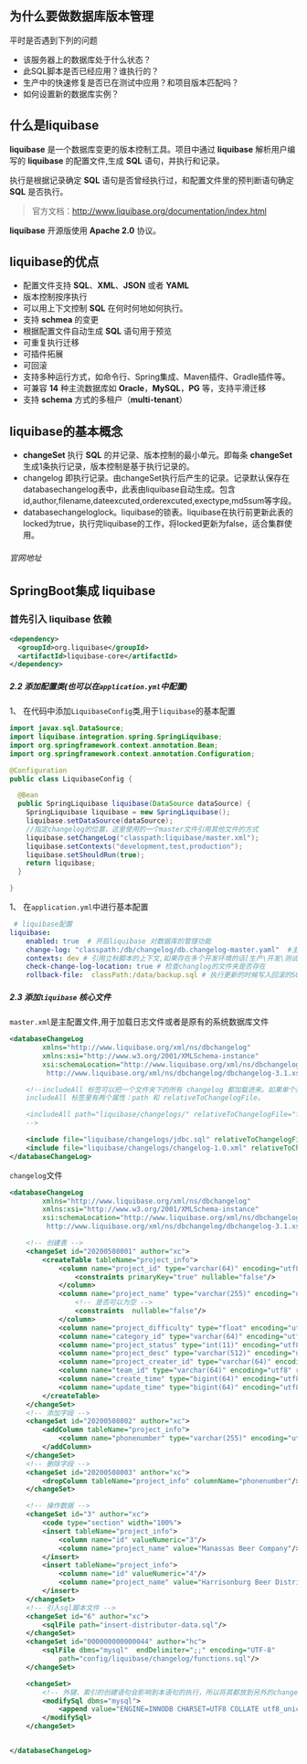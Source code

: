 ## 为什么要做数据库版本管理

平时是否遇到下列的问题

- 该服务器上的数据库处于什么状态？
- 此SQL脚本是否已经应用？谁执行的？
- 生产中的快速修复是否已在测试中应用？和项目版本匹配吗？
- 如何设置新的数据库实例？

## 什么是liquibase

**liquibase** 是一个数据库变更的版本控制工具。项目中通过 **liquibase** 解析用户编写的 **liquibase** 的配置文件,生成 **SQL** 语句，并执行和记录。

执行是根据记录确定 **SQL** 语句是否曾经执行过，和配置文件里的预判断语句确定 **SQL** 是否执行。

> 官方文档：http://www.liquibase.org/documentation/index.html

**liquibase** 开源版使用 **Apache 2.0** 协议。

## liquibase的优点

- 配置文件支持 **SQL**、**XML**、**JSON** 或者 **YAML**
- 版本控制按序执行
- 可以用上下文控制 **SQL** 在何时何地如何执行。
- 支持 **schmea** 的变更
- 根据配置文件自动生成 **SQL** 语句用于预览
- 可重复执行迁移
- 可插件拓展
- 可回滚
- 支持多种运行方式，如命令行、Spring集成、Maven插件、Gradle插件等。
- 可兼容 **14** 种主流数据库如 **Oracle**，**MySQL**，**PG**  等，支持平滑迁移
- 支持 **schema** 方式的多租户（**multi-tenant**）

## liquibase的基本概念

- **changeSet** 执行 **SQL** 的并记录、版本控制的最小单元。即每条 **changeSet** 生成1条执行记录，版本控制是基于执行记录的。
- changelog 即执行记录。由changeSet执行后产生的记录。记录默认保存在databasechangelog表中，此表由liquibase自动生成。包含id,author,filename,dateexcuted,orderexcuted,exectype,md5sum等字段。
- databasechangeloglock。liquibase的锁表。liquibase在执行前更新此表的locked为true，执行完liquibase的工作，将locked更新为false，适合集群使用。

###### 官网地址

## SpringBoot集成 liquibase

### 首先引入 **liquibase** 依赖

```xml
<dependency>
  <groupId>org.liquibase</groupId>
  <artifactId>liquibase-core</artifactId>
</dependency>
```

##### 2.2 添加配置类(也可以在`application.yml`中配置)

1、 在代码中添加`LiquibaseConfig`类,用于`liquibase`的基本配置

```java
import javax.sql.DataSource;
import liquibase.integration.spring.SpringLiquibase;
import org.springframework.context.annotation.Bean;
import org.springframework.context.annotation.Configuration;

@Configuration
public class LiquibaseConfig {

  @Bean
  public SpringLiquibase liquibase(DataSource dataSource) {
    SpringLiquibase liquibase = new SpringLiquibase();
    liquibase.setDataSource(dataSource);
    //指定changelog的位置，这里使用的一个master文件引用其他文件的方式
    liquibase.setChangeLog("classpath:liquibase/master.xml");
    liquibase.setContexts("development,test,production");
    liquibase.setShouldRun(true);
    return liquibase;
  }

}
```

1、 在`application.yml`中进行基本配置

```yaml
 # liquibase配置
liquibase:
    enabled: true  # 开启liquibase 对数据库的管理功能
    change-log: "classpath:/db/changelog/db.changelog-master.yaml"  #主配置文件的路径
    contexts: dev # 引用立秋脚本的上下文,如果存在多个开发环境的话[生产\开发\测试\]
    check-change-log-location: true # 检查changlog的文件夹是否存在
    rollback-file:  classPath:/data/backup.sql # 执行更新的时候写入回滚的SQL文件
```

##### 2.3 添加`liquibase` 核心文件

`master.xml`是主配置文件,用于加载日志文件或者是原有的系统数据库文件

```xml
<databaseChangeLog
        xmlns="http://www.liquibase.org/xml/ns/dbchangelog"
        xmlns:xsi="http://www.w3.org/2001/XMLSchema-instance"
        xsi:schemaLocation="http://www.liquibase.org/xml/ns/dbchangelog
         http://www.liquibase.org/xml/ns/dbchangelog/dbchangelog-3.1.xsd">

    <!--includeAll 标签可以把一个文件夹下的所有 changelog 都加载进来。如果单个加载可以用 include。
    includeAll 标签里有两个属性：path 和 relativeToChangelogFile。

    <includeAll path="liquibase/changelogs/" relativeToChangelogFile="false"/>
    -->

    <include file="liquibase/changelogs/jdbc.sql" relativeToChangelogFile="false"/>
    <include file="liquibase/changelogs/changelog-1.0.xml" relativeToChangelogFile="false"/>
</databaseChangeLog>
```

`changelog`文件

```xml
<databaseChangeLog
        xmlns="http://www.liquibase.org/xml/ns/dbchangelog"
        xmlns:xsi="http://www.w3.org/2001/XMLSchema-instance"
        xsi:schemaLocation="http://www.liquibase.org/xml/ns/dbchangelog
         http://www.liquibase.org/xml/ns/dbchangelog/dbchangelog-3.1.xsd">

    <!-- 创建表 -->
    <changeSet id="20200508001" author="xc">
        <createTable tableName="project_info">
            <column name="project_id" type="varchar(64)" encoding="utf8" remarks="项目id">
                <constraints primaryKey="true" nullable="false"/>
            </column>
            <column name="project_name" type="varchar(255)" encoding="utf8" remarks="项目名字">
                <!-- 是否可以为空 -->
                <constraints  nullable="false"/>
            </column>
            <column name="project_difficulty" type="float" encoding="utf8" remarks="项目难度"/>
            <column name="category_id" type="varchar(64)" encoding="utf8" remarks="项目类型类目编号"/>
            <column name="project_status" type="int(11)" encoding="utf8" remarks="项目状态, 0招募中，1 进行中，2已完成，3失败，4延期，5删除"/>
            <column name="project_desc" type="varchar(512)" encoding="utf8" remarks="项目简介"/>
            <column name="project_creater_id" type="varchar(64)" encoding="utf8" remarks="项目创建者id"/>
            <column name="team_id" type="varchar(64)" encoding="utf8" remarks="项目所属团队id"/>
            <column name="create_time" type="bigint(64)" encoding="utf8" remarks="创建时间"/>
            <column name="update_time" type="bigint(64)" encoding="utf8" remarks="更新时间"/>
        </createTable>
    </changeSet>
    <!-- 添加字段 -->
    <changeSet id="20200508002" author="xc"> 
        <addColumn tableName="project_info"> 
            <column name="phonenumber" type="varchar(255)" encoding="utf-8" remarks="项目负责人联系电话"/> 
        </addColumn> 
    </changeSet>
    <!-- 删除字段 -->
    <changeSet id="20200508003" anthor="xc">
        <dropColumn tableName="project_info" columnName="phonenumber"/>
    </changeSet>

    <!-- 操作数据 -->
    <changeSet id="3" author="xc"> 
        <code type="section" width="100%"> 
        <insert tableName="project_info"> 
            <column name="id" valueNumeric="3"/> 
            <column name="project_name" value="Manassas Beer Company"/> 
        </insert> 
        <insert tableName="project_info"> 
            <column name="id" valueNumeric="4"/> 
            <column name="project_name" value="Harrisonburg Beer Distributors"/> 
        </insert> 
    </changeSet>
    <!-- 引入sql脚本文件 -->
    <changeSet id="6" author="xc"> 
        <sqlFile path="insert-distributor-data.sql"/> 
    </changeSet>
    <changeSet id="000000000000044" author="hc">
        <sqlFile dbms="mysql"  endDelimiter=";;" encoding="UTF-8"
            path="config/liquibase/changelog/functions.sql"/>
    </changeSet>

    <changeSet>
        <!-- 外键、索引的创建语句会影响到本语句的执行，所以将其都放到另外的changeSet中单独去执行 -->
        <modifySql dbms="mysql">
            <append value="ENGINE=INNODB CHARSET=UTF8 COLLATE utf8_unicode_ci"/>
        </modifySql>
    </changeSet>


</databaseChangeLog>
```